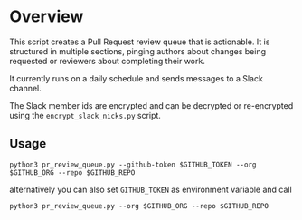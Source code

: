 # Overview

This script creates a Pull Request review queue that is actionable. It is structured in multiple sections, pinging authors about changes being requested or reviewers about completing their work.

It currently runs on a daily schedule and sends messages to a Slack channel.

The Slack member ids are encrypted and can be decrypted or re-encrypted using the `encrypt_slack_nicks.py` script.

## Usage

`python3 pr_review_queue.py --github-token $GITHUB_TOKEN --org $GITHUB_ORG --repo $GITHUB_REPO`

alternatively you can also set `GITHUB_TOKEN` as environment variable and call

`python3 pr_review_queue.py --org $GITHUB_ORG --repo $GITHUB_REPO`

